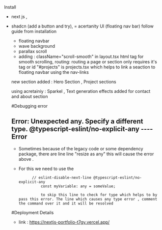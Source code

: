 

Install 
- next js , 
- shadcn (add a button and try),
= acertanity UI (floating nav  bar) follow guide from installation 
    - floating navbar 
    - wave background
    - parallax scroll 
    - adding : className="scroll-smooth" in layout.tsx html tag for smooth scrolling,
                routing: routing a page or section only requires it's tag or id "#projects" is projects.tsx which helps to link a seaction to floating navbar using the nav-links

    new section added : Hero Section , Project sections 


    using acretainiy : Sparkel , Text generation effects added for contact and about section





    #Debugging error
    ## Error: Unexpected any. Specify a different type.  @typescript-eslint/no-explicit-any ---- Error
    - Sometimes because of the legacy code or some dependency package, there are line line "resize as any" this will cause the error above . 
    - For this we need to use the 

                // eslint-disable-next-line @typescript-eslint/no-explicit-any  
                    const myVariable: any = someValue;

                    to skip this line to check for type which helps to by pass this error. The line which causes any type error , comment the command over it and it will be resolved 


    #Deployment Details
     - link : https://nextjs-portfolio-t7gy.vercel.app/
    




